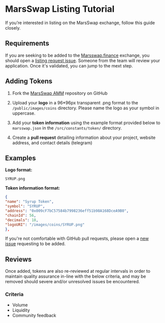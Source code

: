 # MarsSwap Listing Tutorial

If you’re interested in listing on the MarsSwap exchange, follow this guide closely.

## Requirements

If you are seeking to be added to the [Marsswap.finance](https://marsswap.finance/) exchange, you should open a [listing request issue](https://github.com/MarsSwapFinance/marsswap-frontend-amm/issues/new). Someone from the team will review your application. Once it's validated, you can jump to the mext step.

## Adding Tokens

1. Fork the [MarsSwap AMM](https://github.com/MarsSwapFinance/marsswap-frontend-amm) repository on GitHub
2. Upload your **logo** in a 96\*96px transparent .png format to the `/public/images/coins` directory. Please name the logo as your symbol in uppercase.

3. Add your **token information** using the example format provided below to `marsswap.json` in the `/src/constants/token/` directory.

4. Create a **pull request** detailing information about your project, website address, and contact details (telegram)

## Examples

**Logo format:**

`SYRUP.png`

**Token information format:**

```json
{
"name": "Syrup Token",
"symbol": "SYRUP",
"address": "0x009cF7bC57584b7998236eff51b98A168DceA9B0",
"chainId": 56,
"decimals": 18,
"logoURI": "/images/coins/SYRUP.png"
},
```

If you're not comfortable with GitHub pull requests, please open a [new issue](https://github.com/MarsSwapFinance/marsswap-frontend-amm/issues/new) requesting to be added.

## Reviews

Once added, tokens are also re-reviewed at regular intervals in order to maintain quality assurance in-line with the below criteria, and may be removed should severe and/or unresolved issues be encountered.

### Criteria

- Volume
- Liquidity
- Community feedback
